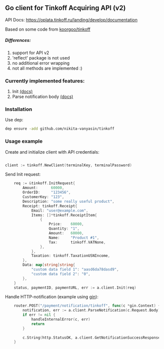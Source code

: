 
## Go client for Tinkoff Acquiring API (v2)

API Docs: https://oplata.tinkoff.ru/landing/develop/documentation

Based on some code from [koorgoo/tinkoff](https://github.com/koorgoo/tinkoff)

##### Differences:
1) support for API v2
1) 'reflect' package is not used
1) no additional error wrapping
1) not all methods are implemented :)

### Currently implemented features:
1) Init [(docs)](https://oplata.tinkoff.ru/landing/develop/documentation/Init)
1) Parse notification body [(docs)](https://oplata.tinkoff.ru/landing/develop/notifications/http)


### Installation
Use dep:
```bash
dep ensure -add github.com/nikita-vanyasin/tinkoff
``` 


### Usage example

Create and initialize client with API credentials:
```go

client := tinkoff.NewClient(terminalKey, terminalPassword)
```


Send Init request:
```go
	req := &tinkoff.InitRequest{
		Amount:      60000,
		OrderID:     "123456",
		CustomerKey: "123",
		Description: "some really useful product",
		Receipt: tinkoff.Receipt{
			Email: "user@example.com",
			Items: []*tinkoff.ReceiptItem{
				{
					Price:    60000,
					Quantity: "1",
					Amount:   60000,
					Name:     "Product #1",
					Tax:      tinkoff.VATNone,
				},
			},
			Taxation: tinkoff.TaxationUSNIncome,
		},
		Data: map[string]string{
			"custom data field 1": "aasd6da78dasd9",
			"custom data field 2": "0",
		},
	}
	status, paymentID, paymentURL, err := a.client.Init(req)
```

Handle HTTP-notification (example using [gin](https://github.com/gin-gonic/gin)):
```go
    router.POST("/payment/notification/tinkoff", func(c *gin.Context) {
        notification, err := a.client.ParseNotification(c.Request.Body)
        if err != nil {
            handleInternalError(c, err)
            return
        }
        
        c.String(http.StatusOK, a.client.GetNotificationSuccessResponse())
    }
```
